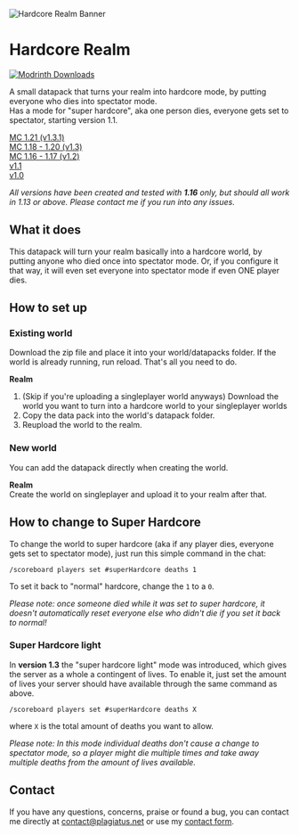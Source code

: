 ![Hardcore Realm Banner](https://raw.githubusercontent.com/Plagiatus/datapacks/master/hardcore_realm/banner.png "Hardcore Realm")

# Hardcore Realm

[![Modrinth Downloads](https://img.shields.io/modrinth/dt/hardcore-realm?style=for-the-badge&label=Modrinth%20Downloads&logo=modrinth&color=%231bd96a)](https://modrinth.com/datapack/hardcore-realm)


A small datapack that turns your realm into hardcore mode, by putting everyone who dies into spectator mode.  
Has a mode for "super hardcore", aka one person dies, everyone gets set to spectator, starting version 1.1.

[MC 1.21 (v1.3.1)](https://github.com/Plagiatus/datapacks/raw/master/hardcore_realm/hardcore_realm_v1.3.1.zip)  
[MC 1.18 - 1.20 (v1.3)](https://github.com/Plagiatus/datapacks/raw/master/hardcore_realm/hardcore_realm_v1.3.zip)  
[MC 1.16 - 1.17 (v1.2)](https://github.com/Plagiatus/datapacks/raw/master/hardcore_realm/hardcore_realm_v1.2.zip)  
[v1.1](https://github.com/Plagiatus/datapacks/raw/master/hardcore_realm/hardcore_realm_v1.1.zip)  
[v1.0](https://github.com/Plagiatus/datapacks/raw/master/hardcore_realm/hardcore_realm_v1.0.zip)

_All versions have been created and tested with **1.16** only, but should all work in 1.13 or above. Please contact me if you run into any issues._

## What it does

This datapack will turn your realm basically into a hardcore world, by putting anyone who died once into spectator mode. Or, if you configure it that way, it will even set everyone into spectator mode if even ONE player dies.


## How to set up

### Existing world  
Download the zip file and place it into your world/datapacks folder. If the world is already running, run reload. That's all you need to do.

**Realm**  
1. (Skip if you're uploading a singleplayer world anyways) Download the world you want to turn into a hardcore world to your singleplayer worlds
2. Copy the data pack into the world's datapack folder.
3. Reupload the world to the realm.

### New world

You can add the datapack directly when creating the world.

**Realm**  
Create the world on singleplayer and upload it to your realm after that.

## How to change to **Super Hardcore**

To change the world to super hardcore (aka if any player dies, everyone gets set to spectator mode), just run this simple command in the chat:

```
/scoreboard players set #superHardcore deaths 1
```

To set it back to "normal" hardcore, change the `1` to a `0`.

_Please note: once someone died while it was set to super hardcore, it doesn't automatically reset everyone else who didn't die if you set it back to normal!_

### Super Hardcore light
In **version 1.3** the "super hardcore light" mode was introduced, which gives the server as a whole a contingent of lives. To enable it, just set the amount of lives your server should have available through the same command as above.

```
/scoreboard players set #superHardcore deaths X
```

where `X` is the total amount of deaths you want to allow.  

_Please note: In this mode individual deaths don't cause a change to spectator mode, so a player might die multiple times and take away multiple deaths from the amount of lives available._ 

## Contact

If you have any questions, concerns, praise or found a bug, you can contact me directly at contact@plagiatus.net or use my [contact form](http://plagiatus.net/#contact).
